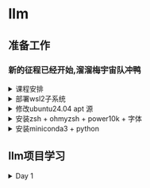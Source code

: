 # llm

## 准备工作
### 新的征程已经开始,溜溜梅宇宙队冲鸭
<details>
  
<summary>课程安排</summary>

【教程地址】https://datawhalechina.github.io/llm-universe/  
【开源项目仓库】https://github.com/datawhalechina/llm-universe  
【小程序使用说明】https://mp.weixin.qq.com/s/iPmzb72Yk0mhIA2NYezXDg  
【学习者手册】 https://mp.weixin.qq.com/s/pwWg0w1DL2C1i_Hs3SZedg  

Task01:第一章LLM介绍  
截止时间06月20日03:00

Task02:第二章 使用 LLM API 开发应用  
截止时间06月23日03:00

Task03:第三章 搭建知识库  
截止时间06月25日03:00

Task04:第四章 构建 RAG 应用  
截止时间06月27日03:00

Task05:第五章 系统评估与优化  
截止时间06月29日03:00

Task06:开源 RAG 项目学习  
截止时间07月01日03:00
</details>





<details>
  
<summary>部署wsl2子系统</summary>

### 部署wsl2子系统
启用wsl子系统
```powershell
wsl --install --no-distribution
```
Microsoft Store下载自己需要的Linux发行版(本文基于Ubuntu-24.04 LTS)
```bash
# .wslconfig文件放在当前用户文件夹内
[wsl2]
[experimental]
# 自动释放内存
autoMemoryReclaim=gradual
# 自动释放磁盘
# sparseVhd=true
# 网络自动映射
networkingMode=mirrored
dnsTunneling=true
firewall=true
```

</details>

<details>
  
<summary>修改ubuntu24.04 apt 源</summary>

### 修改ubuntu24.04 apt 源
```bash
sudo vim /etc/apt/sources.list.d/ubuntu.sources
```
```bash
Types: deb
URIs: https://mirrors.cernet.edu.cn/ubuntu
Suites: noble noble-updates noble-backports
Components: main restricted universe multiverse
Signed-By: /usr/share/keyrings/ubuntu-archive-keyring.gpg

Types: deb
URIs: http://security.ubuntu.com/ubuntu/
Suites: noble-security
Components: main restricted universe multiverse
Signed-By: /usr/share/keyrings/ubuntu-archive-keyring.gpg
```
```bash
sudo apt update && sudo apt upgrade
```
</details>


<details>
  
<summary>安装zsh + ohmyzsh + power10k + 字体</summary>

### 安装zsh + ohmyzsh + power10k + 字体

安装`zsh`
```bash
sudo apt install zsh
```
设置zsh为默认shell,执行后重启终端,选择2创建默认推荐的`.zshrc`
```bash
chsh -s $(which zsh)
```
安装`ohmyzsh`
```bash
sh -c "$(wget -O- https://install.ohmyz.sh)"
```
防止产生`.zcomdump*`在根目录
```bash
sed -i -e "/source \$ZSH\/oh-my-zsh.sh/i export ZSH_COMPDUMP=\$ZSH\/cache\/.zcompdump-\$HOST" ~/.zshrc
```
安装`power10k`,推荐的字体可以参考[推荐字体](https://github.com/romkatv/powerlevel10k?tab=readme-ov-file#meslo-nerd-font-patched-for-powerlevel10k)

```bash
git clone --depth=1 https://gitee.com/romkatv/powerlevel10k.git ~/powerlevel10k
echo 'source ~/powerlevel10k/powerlevel10k.zsh-theme' >>~/.zshrc
```
需要修改终端-默认值-外观-字体为推荐字体才能正常显示符号
</details>

<details>
  
<summary>安装miniconda3 + python</summary>

### 安装miniconda3 + python
```bash
mkdir -p ~/miniconda3
wget https://repo.anaconda.com/miniconda/Miniconda3-latest-Linux-x86_64.sh -O ~/miniconda3/miniconda.sh
bash ~/miniconda3/miniconda.sh -b -u -p ~/miniconda3
rm -rf ~/miniconda3/miniconda.sh
```
将conda写入`zsh`和`bash`
```bash
~/miniconda3/bin/conda init bash
~/miniconda3/bin/conda init zsh
```
修改`conda sources`
```bash
vim ~/.condarc
```
```bash
channels:
  - defaults
show_channel_urls: true
default_channels:
  - https://mirrors.tuna.tsinghua.edu.cn/anaconda/pkgs/main
  - https://mirrors.tuna.tsinghua.edu.cn/anaconda/pkgs/r
  - https://mirrors.tuna.tsinghua.edu.cn/anaconda/pkgs/msys2
custom_channels:
  conda-forge: https://mirrors.tuna.tsinghua.edu.cn/anaconda/cloud
  pytorch: https://mirrors.tuna.tsinghua.edu.cn/anaconda/cloud
```
清除conda索引缓存
```bash
conda clean -i
```

### Make conda useful again（MCUA）

`powershell` 版本输入`notepad $$profile`编辑

```powershell
function rmenv($envName) {
    conda remove -n $envName --all -y
    conda env list
}

function mkenv($envName,[string]$pythonVer = "3.11"){
    conda create -n $envName python=$pythonVer -y
    conda activate $envName
}
```
`bash`版本`vim ~/.bashrc`或者`vim ~/.zshrc`

```bash
# 定义 rmenv 函数，用于移除 Conda 环境
rmenv() {
    # 使用 conda remove 命令移除指定的环境及其所有包
    conda remove -n "$1" --all -y
    # 列出所有 Conda 环境
    conda env list
}

# 定义 mkenv 函数，用于创建新的 Conda 环境
mkenv() {
    # 使用 conda create 命令创建新的环境，并指定 Python 版本
    # 默认 Python 版本为 3.11，如果提供了参数，则使用提供的版本
    envName="$1"
    pythonVer="${2:-3.11}"
    conda create -n "$envName" python="$pythonVer" -y
    # 激活新创建的环境
    conda activate "$envName"
}
```
修改`pip源`
```bash
pip config set global.index-url https://mirrors.bfsu.edu.cn/pypi/web/simple
```

</details>



## llm项目学习
<details>

<summary>Day 1</summary>

- 介绍了LLM是什么,国内网常见的大模型有哪些
- 引出LLM的缺点引入了检索增强生成(RAG)
- 如何快速搭建属于自己的LLM--LanChain
- 环境配置  

clone项目到本地,国内直接clone大概率是没速度的,直接从镜像克隆算了
```bash
git clone https://mirror.ghproxy.com/https://github.com/datawhalechina/llm-universe.git
```
新建conda环境
```bash
conda create -n llm python=3.11 -y
conda activate llm
pip install -r requirement.txt

```
手动下载`nltk`数据,`nltk_data`在用户路径根目录,文件结构如下,可以通过指令`python -m nltk.downloader popular `下载流行的nltk数据
```bash
nltk_data
└── corpora
    ├── cmudict
    │   ├── README
    │   └── cmudict
    ├── cmudict.zip
    ├── gazetteers
    │   ├── LICENSE.txt
    │   ├── caprovinces.txt
    │   ├── countries.txt
    │   ├── isocountries.txt
    │   ├── mexstates.txt
    │   ├── nationalities.txt
    │   ├── uscities.txt
    │   ├── usstateabbrev.txt
    │   └── usstates.txt
    ├── gazetteers.zip
    ├── genesis
    │   ├── README
    │   ├── english-kjv.txt
    │   ├── english-web.txt
    │   ├── finnish.txt
    │   ├── french.txt
    │   ├── german.txt
    │   ├── lolcat.txt
    │   ├── portuguese.txt
    │   └── swedish.txt
    └── genesis.zip
```
手动下载`nltk_data`, 可能需要先安装`unzip`
```bash
git clone https://gitee.com/yzy0612/nltk_data.git  --branch gh-pages
cd nltk_data
mv packages/*  ./
cd tokenizers
unzip punkt.zip
cd ../taggers
unzip averaged_perceptron_tagger.zip
```
</details>